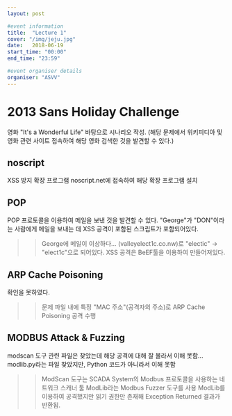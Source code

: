 ```yaml
---
layout: post

#event information
title:  "Lecture 1"
cover: "/img/jeju.jpg"
date:   2018-06-19
start_time: "00:00"
end_time: "23:59"

#event organiser details
organiser: "ASVV"
---
```


# 2013 Sans Holiday Challenge
영화 "It's a Wonderful Life" 바탕으로 시나리오 작성. (해당 문제에서 위키피디아 및 영화 관련 사이트 접속하여 해당 영화 검색한 것을 발견할 수 있다.)

## noscript
XSS 방지 확장 프로그램
noscript.net에 접속하여 해당 확장 프로그램 설치

## POP
POP 프로토콜을 이용하여 메일을 보낸 것을 발견할 수 있다.
"George"가 "DON"이라는 사람에게 메일을 보내는 데 XSS 공격이 포함된 스크립트가 포함되어있다.

>> George에 메일이 이상하다... (valleyelect1c.co.nw)로 "electic" -> "elect1c"으로 되어있다.
>> XSS 공격은 BeEF툴을 이용하여 만들어져있다.


## ARP Cache Poisoning
확인을 못하였다.

>> 문제 파일 내에 특정 "MAC 주소"(공격자의 주소)로 ARP Cache Poisoning 공격 수행

## MODBUS Attack & Fuzzing
modscan 도구 관련 파일은 찾았는데 해당 공격에 대해 잘 몰라서 이해 못함...
modlib.py라는 파일 찾았지만, Python 코드가 아니라서 이해 못함

>> ModScan 도구는 SCADA System의 Modbus 프로토콜을 사용하는 네트워크 스캐너 툴
>> ModLib라는 Modbus Fuzzer 도구를 사용
>> ModLib를 이용하여 공격했지만 읽기 권한만 존재해 Exception Returned 결과가 반환됨.


